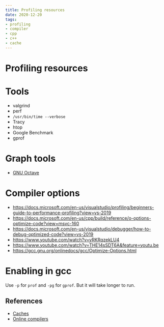 ```yaml
---
title: Profiling resources
date: 2020-12-20
tags:
- profiling
- compiler
- cpp
- c++
- cache
---
```


# Profiling resources

# Tools
- valgrind
- perf
- `/usr/bin/time --verbose`
- Tracy
- htop
- Google Benchmark
- gprof

# Graph tools
- [GNU Octave](https://octave.org/doc/v4.0.0/Two_002dDimensional-Plots.html)

# Compiler options
- https://docs.microsoft.com/en-us/visualstudio/profiling/beginners-guide-to-performance-profiling?view=vs-2019
- https://docs.microsoft.com/en-us/cpp/build/reference/o-options-optimize-code?view=msvc-160
- https://docs.microsoft.com/en-us/visualstudio/debugger/how-to-debug-optimized-code?view=vs-2019
- https://www.youtube.com/watch?v=yRKRqzekLU4
- https://www.youtube.com/watch?v=THE14sSDT6A&feature=youtu.be
- https://gcc.gnu.org/onlinedocs/gcc/Optimize-Options.html

# Enabling in gcc
Use `-p` for `prof` and `-pg` for `gprof`. But it will take longer to run.

## References
- [Caches](/post/cache)
- [Online compilers](/post/compilers)


